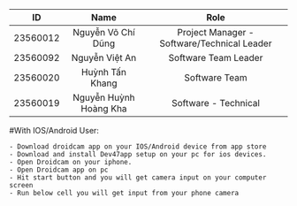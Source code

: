 |    ID    |          Name          |                    Role                     |
| :------: | :--------------------: | :-----------------------------------------: |
| 23560012 |   Nguyễn Võ Chí Dũng   | Project Manager - Software/Technical Leader |
| 23560092 |     Nguyễn Việt An     |            Software Team Leader             |
| 23560020 |    Huỳnh Tấn Khang     |                Software Team                |
| 23560019 | Nguyễn Huỳnh Hoàng Kha |            Software - Technical             |


#With IOS/Android User:

    - Download droidcam app on your IOS/Android device from app store
    - Download and install Dev47app setup on your pc for ios devices.
    - Open Droidcam on your iphone.
    - Open Droidcam app on pc
    - Hit start button and you will get camera input on your computer screen
    - Run below cell you will get input from your phone camera

